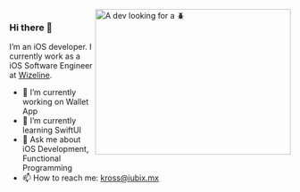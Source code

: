 
<img align="right" src="https://cdn.dribbble.com/users/2259063/screenshots/10495285/media/b549dff317840e6a51c6ac654b6b6188.png" alt="A dev looking for a 🪲" width=350px height=262px/>

### Hi there 👋

I’m an iOS developer. I currently work as a iOS Software Engineer at [Wizeline](wizeline.com). 

- 🔭 I’m currently working on Wallet App
- 🌱 I’m currently learning SwiftUI
- 💬 Ask me about iOS Development, Functional Programming
- 📫 How to reach me: kross@iubix.mx 
